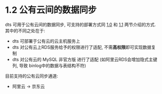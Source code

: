 # 1.2 公有云间的数据同步

dts 可用于公有云间的数据同步, 可支持的部署方式同 [1.0](1.0_mysql_replication.md) 和 [1.1](1.1_bidirectional_replication.md) 两节介绍的方式. 其中的不同之处在于: 

- dts 可部署于公有云的云主机服务上
- dts 对公有云上RDS服务给予的权限进行了适配, 不需**高权限**即可实现数据复制
- dts 对公有云的 MySQL 非官方版 进行了适配 (如阿里云RDS会增加隐式主键列, 导致 binlog中的数据与表结构不符)

目前支持的公有云同步通道: 
* 阿里云 -> 京东云

